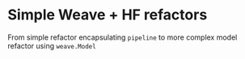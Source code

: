 # Simple Weave + HF refactors

From simple refactor encapsulating `pipeline` to more complex model refactor using `weave.Model`